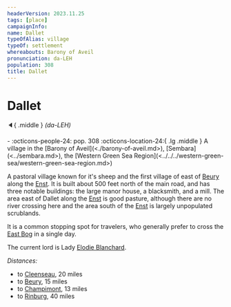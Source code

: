 ```yaml
---
headerVersion: 2023.11.25
tags: [place]
campaignInfo:
name: Dallet
typeOfAlias: village
typeOf: settlement
whereabouts: Barony of Aveil
pronunciation: da-LEH
population: 308
title: Dallet
---
```

# Dallet
:speaker:{ .middle } *(da-LEH)*  
<div class="grid cards ext-narrow-margin ext-one-column" markdown>
-  
    :octicons-people-24: pop. 308  
    :octicons-location-24:{ .lg .middle } A village in the [Barony of Aveil](<./barony-of-aveil.md>), [Sembara](<../sembara.md>), the [Western Green Sea Region](<../../../western-green-sea/western-green-sea-region.md>)  
</div>


A pastoral village known for it's sheep and the first village of east of [Beury](<cleenseau-region/beury.md>) along the [Enst](<../../rivers/wistel-enst-watershed/enst.md>). It is built about 500 feet north of the main road, and has three notable buildings: the large manor house, a blacksmith, and a mill. The area east of Dallet along the [Enst](<../../rivers/wistel-enst-watershed/enst.md>) is good pasture, although there are no river crossing here and the area south of the [Enst](<../../rivers/wistel-enst-watershed/enst.md>) is largely unpopulated scrublands. 

It is a common stopping spot for travelers, who generally prefer to cross the [East Bog](<cleenseau-region/east-bog.md>) in a single day. 

The current lord is Lady [Elodie Blanchard](<../../../../people/sembarans/elodie-blanchard.md>). 



_Distances:_
* to [Cleenseau](<cleenseau-region/cleenseau/cleenseau.md>), 20 miles
* to [Beury](<cleenseau-region/beury.md>), 15 miles
* to [Champimont](<./champimont.md>), 13 miles
* to [Rinburg](<./rinburg.md>), 40 miles